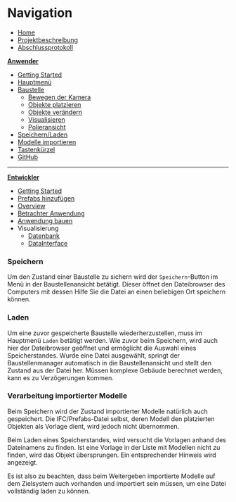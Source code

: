 # **Navigation**  

* [Home](Home.md)  
* [Projektbeschreibung](Projektbeschreibung.md)  <!-- Passend zur Readme (gleich?) -->
* [Abschlussprotokoll](Abschlussprotokoll.md)

**[Anwender](Anwender.md)**  <!-- Unterscheidung der Doku zwischen Anw und Dev -->
* [Getting Started](GettingStartedUser.md)
* [Hauptmenü](Hauptmenü.md)  
* [Baustelle](Baustelle.md)  
  * [Bewegen der Kamera](Bewegen-der-Kamera.md)
  * [Objekte platzieren](Objekte-platzieren.md)
  * [Objekte verändern](Objekte-verändern.md)
  * [Visualisieren](Fahrzeugdaten-visualisieren.md)
  * [Polieransicht](Polieransicht.md)
* [Speichern/Laden](Speichern-und-Laden.md)
* [Modelle importieren](Modelle-importieren.md)
* [Tastenkürzel](Tastenkürzel.md)
* [GitHub](Github.md)

***

**[Entwickler](Entwickler.md)**  
* [Getting Started](GettingStartedDev.md)
* [Prefabs hinzufügen](Prefabs-hinzufügen.md)
* [Overview](Overview.md)
* [Betrachter Anwendung](Betrachter-Anwendung.md)
* [Anwendung bauen](Anwendung-bauen.md)
* Visualisierung   
  * [Datenbank](Datenbank.md)
  * [DataInterface](DataInterface.md)


### Speichern
Um den Zustand einer Baustelle zu sichern wird der `Speichern`-Button im Menü in der Baustellenansicht betätigt. Dieser öffnet den Dateibrowser des Computers mit dessen Hilfe Sie die Datei an einen beliebigen Ort speichern können.

### Laden
Um eine zuvor gespeicherte Baustelle wiederherzustellen, muss im Hauptmenü `Laden` betätigt werden. Wie zuvor beim Speichern, wird auch hier der Dateibrowser geöffnet und ermöglicht die Auswahl eines Speicherstandes. Wurde eine Datei ausgewählt, springt der Baustellenmanager automatisch in die Baustellenansicht und stellt den Zustand aus der Datei her. Müssen komplexe Gebäude berechnet werden, kann es zu Verzögerungen kommen.

### Verarbeitung importierter Modelle
Beim Speichern wird der Zustand importierter Modelle natürlich auch gespeichert. Die IFC/Prefabs-Datei selbst, deren Modell den platzierten Objekten als Vorlage dient, wird jedoch nicht übernommen. 

Beim Laden eines Speicherstandes, wird versucht die Vorlagen anhand des Dateinamens zu finden. Ist eine Vorlage in der Liste mit Modellen nicht zu finden, wird das Objekt übersprungen. Ein entsprechender Hinweis wird angezeigt. 

Es ist also zu beachten, dass beim Weitergeben importierte Modelle auf dem Zielsystem auch vorhanden und importiert sein müssen, um eine Datei vollständig laden zu können.